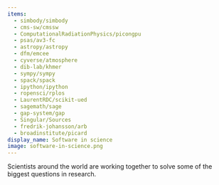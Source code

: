 ```yaml
---
items:
  - simbody/simbody
  - cms-sw/cmssw
  - ComputationalRadiationPhysics/picongpu
  - psas/av3-fc
  - astropy/astropy
  - dfm/emcee
  - cyverse/atmosphere
  - dib-lab/khmer
  - sympy/sympy
  - spack/spack
  - ipython/ipython
  - ropensci/rplos
  - LaurentRDC/scikit-ued
  - sagemath/sage
  - gap-system/gap
  - Singular/Sources
  - fredrik-johansson/arb
  - broadinstitute/picard
display_name: Software in science
image: software-in-science.png
---
```


Scientists around the world are working together to solve some of the biggest
questions in research.
